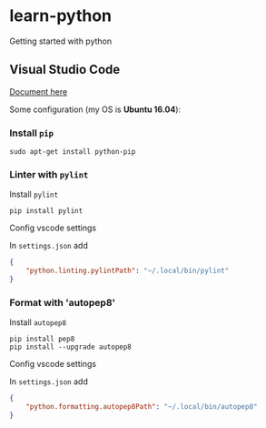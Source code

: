 # learn-python
Getting started with python

## Visual Studio Code
[Document here](https://code.visualstudio.com/docs/python/python-tutorial)

Some configuration (my OS is **Ubuntu 16.04**):

### Install `pip`
```
sudo apt-get install python-pip
```

### Linter with `pylint`

Install `pylint`

```
pip install pylint
```

Config vscode settings

In `settings.json` add
```json
{
    "python.linting.pylintPath": "~/.local/bin/pylint"
}
```

### Format with 'autopep8'

Install `autopep8`

```
pip install pep8
pip install --upgrade autopep8
```

Config vscode settings

In `settings.json` add
```json
{
    "python.formatting.autopep8Path": "~/.local/bin/autopep8"
}
```